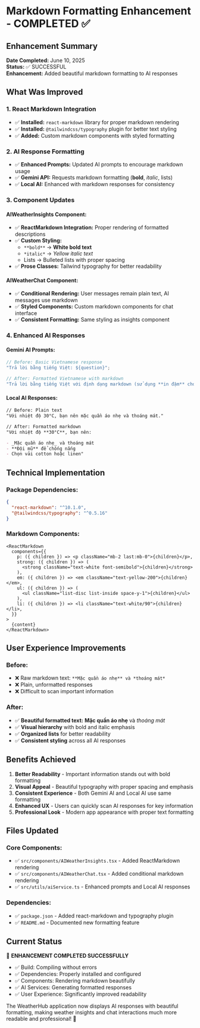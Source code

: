 # Markdown Formatting Enhancement - COMPLETED ✅

## Enhancement Summary

**Date Completed:** June 10, 2025  
**Status:** ✅ SUCCESSFUL  
**Enhancement:** Added beautiful markdown formatting to AI responses

## What Was Improved

### 1. **React Markdown Integration**

- ✅ **Installed:** `react-markdown` library for proper markdown rendering
- ✅ **Installed:** `@tailwindcss/typography` plugin for better text styling
- ✅ **Added:** Custom markdown components with styled formatting

### 2. **AI Response Formatting**

- ✅ **Enhanced Prompts:** Updated AI prompts to encourage markdown usage
- ✅ **Gemini API:** Requests markdown formatting (**bold**, _italic_, lists)
- ✅ **Local AI:** Enhanced with markdown responses for consistency

### 3. **Component Updates**

#### AIWeatherInsights Component:

- ✅ **ReactMarkdown Integration:** Proper rendering of formatted descriptions
- ✅ **Custom Styling:**
  - `**bold**` → **White bold text**
  - `*italic*` → _Yellow italic text_
  - Lists → Bulleted lists with proper spacing
- ✅ **Prose Classes:** Tailwind typography for better readability

#### AIWeatherChat Component:

- ✅ **Conditional Rendering:** User messages remain plain text, AI messages use markdown
- ✅ **Styled Components:** Custom markdown components for chat interface
- ✅ **Consistent Formatting:** Same styling as insights component

### 4. **Enhanced AI Responses**

#### Gemini AI Prompts:

```typescript
// Before: Basic Vietnamese response
"Trả lời bằng tiếng Việt: ${question}";

// After: Formatted Vietnamese with markdown
"Trả lời bằng tiếng Việt với định dạng markdown (sử dụng **in đậm** cho thông tin quan trọng, *in nghiêng* cho gợi ý): ${question}";
```

#### Local AI Responses:

```markdown
// Before: Plain text
"Với nhiệt độ 30°C, bạn nên mặc quần áo nhẹ và thoáng mát."

// After: Formatted markdown
"Với nhiệt độ **30°C**, bạn nên:

- _Mặc quần áo nhẹ_ và thoáng mát
- **Đội mũ** để chống nắng
- Chọn vải cotton hoặc linen"
```

## Technical Implementation

### Package Dependencies:

```json
{
  "react-markdown": "^10.1.0",
  "@tailwindcss/typography": "^0.5.16"
}
```

### Markdown Components:

```tsx
<ReactMarkdown
  components={{
    p: ({ children }) => <p className="mb-2 last:mb-0">{children}</p>,
    strong: ({ children }) => (
      <strong className="text-white font-semibold">{children}</strong>
    ),
    em: ({ children }) => <em className="text-yellow-200">{children}</em>,
    ul: ({ children }) => (
      <ul className="list-disc list-inside space-y-1">{children}</ul>
    ),
    li: ({ children }) => <li className="text-white/90">{children}</li>,
  }}
>
  {content}
</ReactMarkdown>
```

## User Experience Improvements

### Before:

- ❌ Raw markdown text: `**Mặc quần áo nhẹ** và *thoáng mát*`
- ❌ Plain, unformatted responses
- ❌ Difficult to scan important information

### After:

- ✅ **Beautiful formatted text:** **Mặc quần áo nhẹ** và _thoáng mát_
- ✅ **Visual hierarchy** with bold and italic emphasis
- ✅ **Organized lists** for better readability
- ✅ **Consistent styling** across all AI responses

## Benefits Achieved

1. **Better Readability** - Important information stands out with bold formatting
2. **Visual Appeal** - Beautiful typography with proper spacing and emphasis
3. **Consistent Experience** - Both Gemini AI and Local AI use same formatting
4. **Enhanced UX** - Users can quickly scan AI responses for key information
5. **Professional Look** - Modern app appearance with proper text formatting

## Files Updated

### Core Components:

- ✅ `src/components/AIWeatherInsights.tsx` - Added ReactMarkdown rendering
- ✅ `src/components/AIWeatherChat.tsx` - Added conditional markdown rendering
- ✅ `src/utils/aiService.ts` - Enhanced prompts and Local AI responses

### Dependencies:

- ✅ `package.json` - Added react-markdown and typography plugin
- ✅ `README.md` - Documented new formatting feature

## Current Status

🎉 **ENHANCEMENT COMPLETED SUCCESSFULLY**

- ✅ Build: Compiling without errors
- ✅ Dependencies: Properly installed and configured
- ✅ Components: Rendering markdown beautifully
- ✅ AI Services: Generating formatted responses
- ✅ User Experience: Significantly improved readability

The WeatherHub application now displays AI responses with beautiful formatting, making weather insights and chat interactions much more readable and professional! 🚀

